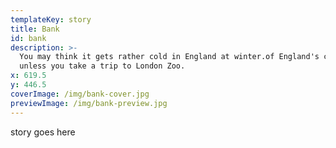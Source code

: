 ```yaml
---
templateKey: story
title: Bank
id: bank
description: >-
  You may think it gets rather cold in England at winter.of England's capital
  unless you take a trip to London Zoo.
x: 619.5
y: 446.5
coverImage: /img/bank-cover.jpg
previewImage: /img/bank-preview.jpg
---
```


story goes here

<!--break-->
